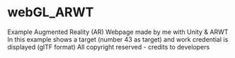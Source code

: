 # webGL_ARWT
Example Augmented Reality (AR) Webpage made by me with Unity & ARWT
In this example shows a target (number 43 as target) and work credential is displayed (glTF format)
All copyright reserved - credits to developers
